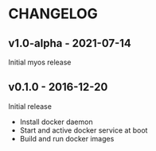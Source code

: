 # CHANGELOG

## v1.0-alpha - 2021-07-14

Initial myos release

## v0.1.0 - 2016-12-20

Initial release

* Install docker daemon
* Start and active docker service at boot
* Build and run docker images
